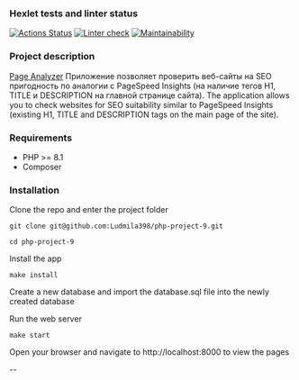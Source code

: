 ### Hexlet tests and linter status
[![Actions Status](https://github.com/Ludmila398/php-project-9/workflows/hexlet-check/badge.svg)](https://github.com/Ludmila398/php-project-9/actions)
[![Linter check](https://github.com/Ludmila398/php-project-9/actions/workflows/linter-check.yml/badge.svg)](https://github.com/Ludmila398/php-project-9/actions/workflows/linter-check.yml)
[![Maintainability](https://api.codeclimate.com/v1/badges/246a453572d1635256b7/maintainability)](https://codeclimate.com/github/Ludmila398/php-project-9/maintainability)

### Project description

[Page Analyzer](https://php-project-9-production-a6ce.up.railway.app/) Приложение позволяет проверить веб-сайты на SEO пригодность по аналогии с PageSpeed Insights (на наличие тегов H1, TITLE и DESCRIPTION на главной странице сайта).
The application allows you to check websites for SEO suitability similar to PageSpeed Insights (existing H1, TITLE and DESCRIPTION tags on the main page of the site).

### Requirements

- PHP >= 8.1
- Composer

### Installation

Clone the repo and enter the project folder
```
git clone git@github.com:Ludmila398/php-project-9.git

cd php-project-9
```
Install the app
```
make install
```
Create a new database and import the database.sql file into the newly created database

Run the web server
```
make start
```
Open your browser and navigate to http://localhost:8000 to view the pages

--